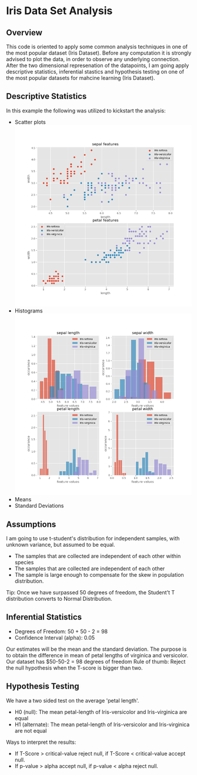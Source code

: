 # Iris Data Set Analysis
## Overview
This code is oriented to apply some common analysis techniques in one of the most popular dataset (Iris Dataset). Before any computation it is strongly advised to plot the data, in order to observe any underlying connection. After the two dimensional represenation of the datapoints, I am going apply descriptive statistics, inferential stastics and hypothesis testing on one of the most popular datasets for mahcine learning (Iris Dataset).

## Descriptive Statistics
In this example the following was utilized to kickstart the analysis:
* Scatter plots
![alt text](https://github.com/thanmitsel/Data-Science-Projects/blob/master/Iris-Dataset/images/scatter-plot.png)
* Histograms
![alt text](https://github.com/thanmitsel/Data-Science-Projects/blob/master/Iris-Dataset/images/histogram-plot.png)
* Means
* Standard Deviations

## Assumptions
I am going to use t-student's distribution for independent samples, with unknown variance, but assumed to be equal.
* The samples that are collected are independent of each other within species
* The samples that are collected are independent of each other
* The sample is large enough to compensate for the skew in population distribution.

Tip: Once we have surpassed 50 degrees of freedom, the Student't T distribution converts to Normal Distribution.

## Inferential Statistics

* Degrees of Freedom: 50 + 50 - 2 = 98
* Confidence Interval (alpha): 0.05

Our estimates will be the mean and the standard deviation. The purpose is to obtain the difference in mean of petal lengths of virginica and versicolor.
Our dataset has $50-50-2 = 98 degrees of freedom
Rule of thumb: Reject the null hypothesis when the T-score is bigger than two.

## Hypothesis Testing
We have a two sided test on the average 'petal length'.
* H0 (null): The mean petal-length of Iris-versicolor and Iris-virginica are equal
* H1 (alternate): The mean petal-length of Iris-versicolor and Iris-virginica are not equal

Ways to interpret the results:
* If T-Score > critical-value reject null, if T-Score < critical-value accept null.
* If p-value > alpha accept null, if p-value < alpha reject null.
